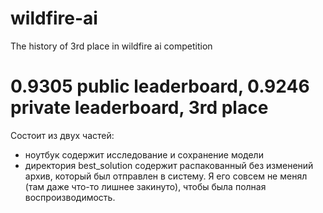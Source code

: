 # wildfire-ai
The history of 3rd place in wildfire ai competition

# 0.9305 public leaderboard, 0.9246 private leaderboard, 3rd place

Состоит из двух частей:
* ноутбук содержит исследование и сохранение модели
* директория best_solution содержит распакованный без изменений архив, который был отправлен в систему. Я его совсем не менял (там даже что-то лишнее закинуто), чтобы была полная воспроизводимость.
